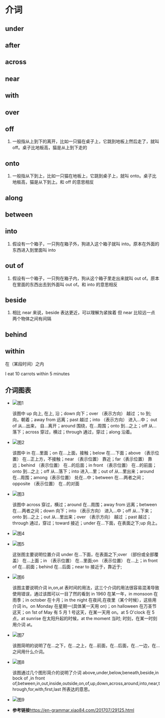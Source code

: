 # 介词

## under

## after

## across

## near

## with

## over

## off

1. 一般指从上到下的离开，比如一只猫在桌子上，它跳到地板上然后走了，就叫 off。桌子比地板高，猫是从上到下走的

## onto

1. 一般指从下到上，比如一只猫在地板上，它跳到桌子上，就叫 onto。桌子比地板高，猫是从下到上。和 off 的意思相反

## along

## between

## into

1. 假设有一个箱子，一只狗在箱子外，狗进入这个箱子就叫 into。原本在外面的东西进入到里面叫 into

## out of

1. 假设有一个箱子，一只狗在箱子内，狗从这个箱子里走出来就叫 out of。原本在里面的东西出去到外面叫 out of。和 into 的意思相反

## beside

1. 相比 near 来说，beside 表达更近，可以理解为紧挨着 但 near 比较远一点 两个物体之间有间隔

## behind

## within

在（某段时间）之内

I eat 10 carrots within 5 minutes

## 介词图表

- ![图1](./Images/介词/2.jpg)

  该图中 up 向上, 在上, 沿；down 向下；over （表示方向） 越过 ；to 到; 向，朝着；away from 远离；past 越过；into （表示方向） 进入…中； out of 从...出来， 自…离开；around 围绕，在…周围；onto 到…之上；off 从…落下；across 穿过，横过；through 通过，穿过；along 沿着。

- ![图2](./Images/介词/3.jpeg)

  该图中 in 在...里面；on 在...上面，接触；below 在....下面；above （表示位置） 在…正上方，不接触；near （表示位置） 靠近；far（表示位置） 靠远；behind （表示位置） 在…的后面；in front （表示位置） 在…的前面；onto 到…之上；off 从...落下；into 进入...里；out of 从...里出来；around 在…周围；among（表示位置） 处在…中；between 在....两者之间；opposite （表示位置） 在…的对面

- ![图3](./Images/介词/4.jpg)

  该图中 across 穿过，横过；around 在…周围；away from 远离；between 在....两者之间；down 向下；into （表示方向） 进入…中；off 从...下来；onto 到…之上；out 从...里出来；over （表示方向） 越过 ；past 越过；through 通过，穿过；toward 接近；under 在…下面，在表面之下;up 向上。

- ![图4](./Images/介词/5.jpg)

- ![图5](./Images/介词/6.jpg)

  这张图主要说明位置介词 under 在…下面，在表面之下;over （部份或全部覆盖） 在…上面；in （表示位置） 在…里面;on （表示位置） 在…上；in front of 在…前面；behind 在...后面；near to 接近于，靠近于;

- ![图6](./Images/介词/7.jpg)

  该图主要说明介词 in,on,at 表时间的用法，这三个介词的用法很容易混淆导致使用错误，通过该图可以一目了然的看到 in 1960 在某一年，in monsoon 在雨季；in october 在十月；in the night 在夜间,在夜里（某个时候），这些用介词 in。on Monday 在星期一(具体某一天用 on)；on halloween 在万圣节这天；on 1st of May 有 5 月 1 号这天，在某一天用 on。at 5 O'clock 在 5 点，at sunrise 在太阳升起的时候，at the moment 当时; 时刻，在某一时刻用介词 at。

- ![图7](./Images/介词/8.jpg)

  该图简明的说明了在...之下，在...之上，在...前面，在...后面，在...一边，在...之间用什么介词。

- ![图8](./Images/介词/9.jpg)

  该图通过几个图形简介的说明了介词 above,under,below,beneath,beside,in bock of ,in front of,between,in,out,inside,outside,on,of,up,down,across,around,into,near,through,for,with,first,last 所表达的意思。

- ![图9](./Images/介词/10.jpg)

- **参考链接**<https://en-grammar.xiao84.com/201707/29125.html>
